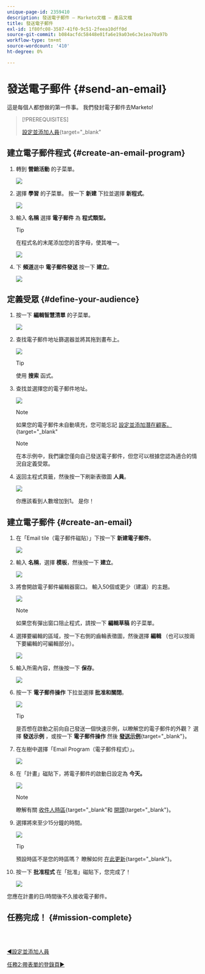 ```yaml
---
unique-page-id: 2359410
description: 發送電子郵件 — Marketo文檔 — 產品文檔
title: 發送電子郵件
exl-id: 1f80fc08-3587-41f0-9c51-2feea10dff0d
source-git-commit: b084acfdc58448e01fa6e19a03e6c3e1ea70a97b
workflow-type: tm+mt
source-wordcount: '410'
ht-degree: 0%

---
```


# 發送電子郵件 {#send-an-email}

這是每個人都想做的第一件事。 我們發封電子郵件去Marketo!

>[!PREREQUISITES]
>
>[設定並添加人員](/help/marketo/getting-started/quick-wins/get-set-up-and-add-a-person.md){target=&quot;_blank&quot;

## 建立電子郵件程式 {#create-an-email-program}

1. 轉到 **營銷活動** 的子菜單。

   ![](assets/send-an-email-1.png)

1. 選擇 **學習** 的子菜單。 按一下 **新建** 下拉並選擇 **新程式**。

   ![](assets/send-an-email-2.png)

1. 輸入 **名稱** 選擇 **電子郵件** 為 **程式類型。**

   >[!TIP]
   >
   >在程式名的末尾添加您的首字母，使其唯一。

   ![](assets/send-an-email-3.png)

1. 下 **頻道**&#x200B;選中 **電子郵件發送** 按一下 **建立**。

   ![](assets/send-an-email-4.png)

## 定義受眾 {#define-your-audience}

1. 按一下 **編輯智慧清單** 的子菜單。

   ![](assets/send-an-email-5.png)

1. 查找電子郵件地址篩選器並將其拖到畫布上。

   ![](assets/send-an-email-6.png)

   >[!TIP]
   >
   >使用 **搜索** 函式。

1. 查找並選擇您的電子郵件地址。

   ![](assets/send-an-email-7.png)

   >[!NOTE]
   >
   >如果您的電子郵件未自動填充，您可能忘記 [設定並添加潛在顧客。](/help/marketo/getting-started/quick-wins/get-set-up-and-add-a-person.md){target=&quot;_blank&quot;

   >[!NOTE]
   >
   >在本示例中，我們讓您僅向自己發送電子郵件，但您可以根據您認為適合的情況自定義受眾。

1. 返回主程式頁籤，然後按一下刷新表徵圖 **人員**。

   ![](assets/send-an-email-8.png)

   你應該看到人數增加到1。 是你！

## 建立電子郵件 {#create-an-email}

1. 在「Email tile（電子郵件磁貼）」下按一下 **新建電子郵件**。

   ![](assets/send-an-email-9.png)

1. 輸入 **名稱**，選擇 **模板**，然後按一下 **建立**。

   ![](assets/send-an-email-10.png)

1. 將會開啟電子郵件編輯器窗口。 輸入50個或更少（建議）的主題。

   ![](assets/send-an-email-11.png)

   >[!NOTE]
   >
   >如果您有彈出窗口阻止程式，請按一下 **編輯草稿** 的子菜單。

1. 選擇要編輯的區域，按一下右側的齒輪表徵圖，然後選擇 **編輯** （也可以按兩下要編輯的可編輯部分）。

   ![](assets/send-an-email-12.png)

1. 輸入所需內容，然後按一下 **保存**。

   ![](assets/send-an-email-13.png)

1. 按一下 **電子郵件操作** 下拉並選擇 **批准和關閉**。

   ![](assets/send-an-email-14.png)

   >[!TIP]
   >
   >是否想在啟動之前向自己發送一個快速示例，以瞭解您的電子郵件的外觀？ 選擇 **發送示例** ，或按一下 **電子郵件操作** 然後 [**發送示例**](/help/marketo/product-docs/email-marketing/general/creating-an-email/send-a-sample-email.md){target=&quot;_blank&quot;}。

1. 在左樹中選擇「Email Program（電子郵件程式）」。

   ![](assets/send-an-email-15.png)

1. 在「計畫」磁貼下，將電子郵件的啟動日設定為 **今天。**

   ![](assets/send-an-email-16.png)

   >[!NOTE]
   >
   >瞭解有關 [收件人時區](/help/marketo/product-docs/email-marketing/email-programs/email-program-actions/scheduling-with-recipient-time-zone/schedule-email-programs-with-recipient-time-zone.md){target=&quot;_blank&quot;和 [開頭](/help/marketo/product-docs/email-marketing/email-programs/email-program-actions/head-start-for-email-programs.md){target=&quot;_blank&quot;}。

1. 選擇將來至少15分鐘的時間。

   ![](assets/send-an-email-17.png)

   >[!TIP]
   >
   >預設時區不是您的時區嗎？ 瞭解如何 [在此更新](/help/marketo/product-docs/administration/settings/select-your-language-locale-and-time-zone.md){target=&quot;_blank&quot;}。

1. 按一下 **批准程式** 在「批准」磁貼下，您完成了！

   ![](assets/send-an-email-18.png)

您應在計畫的日/時間後不久接收電子郵件。

## 任務完成！ {#mission-complete}

<br> 

[◄設定並添加人員](/help/marketo/getting-started/quick-wins/get-set-up-and-add-a-person.md)

[任務2:帶表單的登錄頁►](/help/marketo/getting-started/quick-wins/landing-page-with-a-form.md)
